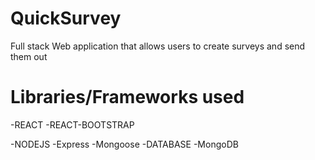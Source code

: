 # QuickSurvey

Full stack Web application that allows users to create surveys and send them out








# Libraries/Frameworks used

-REACT
    -REACT-BOOTSTRAP
    
-NODEJS
    -Express
    -Mongoose
-DATABASE
    -MongoDB
